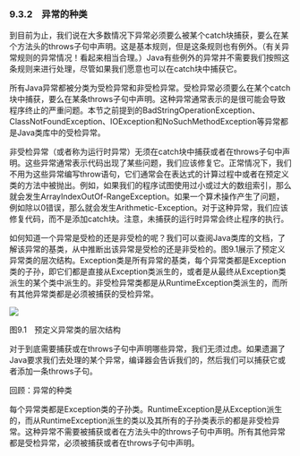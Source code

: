    

### 9.3.2　异常的种类

到目前为止，我们说在大多数情况下异常必须要么被某个catch块捕获，要么在某个方法头的throws子句中声明。这是基本规则，但是这条规则也有例外。（有关异常规则的异常情况！看起来相当合理。）Java有些例外的异常并不需要我们按照这条规则来进行处理，尽管如果我们愿意也可以在catch块中捕获它。

所有Java异常都被分类为受检异常和非受检异常。受检异常必须要么在某个catch块中捕获，要么在某条throws子句中声明。这种异常通常表示的是很可能会导致程序终止的严重问题。本节之前提到的BadStringOperationException、ClassNotFoundException、IOException和NoSuchMethodException等异常都是Java类库中的受检异常。

非受检异常（或者称为运行时异常）无须在catch块中捕获或者在throws子句中声明。这些异常通常表示代码出现了某些问题，我们应该修复它。正常情况下，我们不用为这些异常编写throw语句，它们通常会在表达式的计算过程中或者在预定义类的方法中被抛出。例如，如果我们的程序试图使用过小或过大的数组索引，那么就会发生ArrayIndexOutOf-RangeException。如果一个算术操作产生了问题，例如除以0错误，那么就会发生Arithmetic-Exception。对于这种异常，我们应该修复代码，而不是添加catch块。注意，未捕获的运行时异常会终止程序的执行。

如何知道一个异常是受检的还是非受检的呢？我们可以查阅Java类库的文档，了解该异常的基类，从中推断出该异常是受检的还是非受检的。图9.1展示了预定义异常类的层次结构。Exception类是所有异常的基类，每个异常类都是Exception类的子孙，即它们都是直接从Exception类派生的，或者是从最终从Exception类派生的某个类中派生的。非受检异常类都是从RuntimeException类派生的，而所有其他异常类都是必须被捕获的受检异常。

![](0-Assets/Epubook/程序员编程语言经典合集（计算机科学丛书5册套装），javapython编程语言含经典教材龙书《编译原理》%20(Bruce%20Eckel%20%20Alfred%20V.%20Aho%20%20Monica%20S.%20Lam%20etc.)%20(Z-Library)/images/image11008.jpeg)

图9.1　预定义异常类的层次结构

对于到底需要捕获或在throws子句中声明哪些异常，我们无须过虑。如果遗漏了Java要求我们去处理的某个异常，编译器会告诉我们的，然后我们可以捕获它或者添加一条throws子句。

回顾：异常的种类

每个异常类都是Exception类的子孙类。RuntimeException是从Exception派生的，而从RuntimeException派生的类以及其所有的子孙类表示的都是非受检异常。这种异常不需要被捕获或者在方法头中的throws子句中声明。所有其他异常都是受检异常，必须被捕获或者在throws子句中声明。